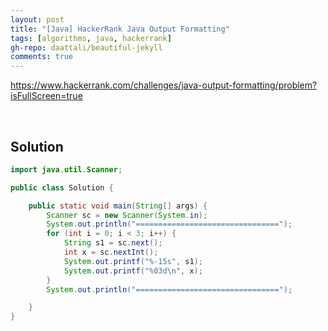 ```yaml
---
layout: post
title: "[Java] HackerRank Java Output Formatting"
tags: [algorithms, java, hackerrank]
gh-repo: daattali/beautiful-jekyll
comments: true
---
```


<https://www.hackerrank.com/challenges/java-output-formatting/problem?isFullScreen=true>

<br>

## Solution

```java
import java.util.Scanner;

public class Solution {

    public static void main(String[] args) {
        Scanner sc = new Scanner(System.in);
        System.out.println("================================");
        for (int i = 0; i < 3; i++) {
            String s1 = sc.next();
            int x = sc.nextInt();
            System.out.printf("%-15s", s1);
            System.out.printf("%03d\n", x);
        }
        System.out.println("================================");

    }
}
```
